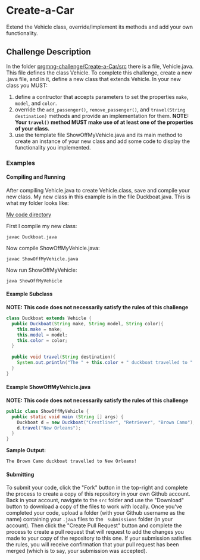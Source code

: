 # Create-a-Car
Extend the Vehicle class, override/implement its methods and add your own functionality.

## Challenge Description
In the folder [prgmng-challenge/Create-a-Car/src](/src) there is a file, Vehicle.java. This file defines the class Vehicle. To complete 
this challenge, create a new .java file, and in it, define a new class that extends Vehicle. In your new class you MUST:
1. define a contructor that accepts parameters to set the properties ```make```, ```model```, and ```color```.
2. override the ```add_passenger()```, ```remove_passenger()```, and ```travel(String destination)``` methods and provide 
an implementation for them. **NOTE: Your ```travel()``` method MUST make use of at least one of the properties of your class.**
3. use the template file ShowOffMyVehicle.java and its main method to create an instance of your new class and add some code to display
the functionality you implemented.

### Examples
#### Compiling and Running
After compiling Vehicle.java to create Vehicle.class, save and compile your new class. My new class in this example is in the file 
Duckboat.java. This is what my folder looks like:

[My code directory](Create-a-Car/Vehicle_folder.png)

First I compile my new class:

```javac Duckboat.java```

Now compile ShowOffMyVehicle.java:

```javac ShowOffMyVehicle.java```

Now run ShowOffMyVehicle:

```java ShowOffMyVehicle```

#### Example Subclass
**NOTE: This code does not necessarily satisfy the rules of this challenge**

```Java
class Duckboat extends Vehicle {
  public Duckboat(String make, String model, String color){
    this.make = make;
    this.model = model;
    this.color = color;
  }
  
  public void travel(String destination){
    System.out.println("The " + this.color + " duckboat travelled to " + destination + "!");
  }
}
```

#### Example ShowOffMyVehicle.java
**NOTE: This code does not necessarily satisfy the rules of this challenge**

```Java
public class ShowOffMyVehicle {
  public static void main (String [] args) {
    Duckboat d = new Duckboat("Crestliner", "Retriever", "Brown Camo");
    d.travel("New Orleans");
  }
}
```

**Sample Output:**
```
The Brown Camo duckboat travelled to New Orleans!
```

#### Submitting

To submit your code, click the "Fork" button in the top-right and complete the process to create a copy of this repository in your own
Github account. Back in your account, navigate to the ```src``` folder and use the "Download" button to download a copy of the files to work with locally.
Once you've completed your code, upload a folder (with your Github username as the name) containing your ```.java``` files to the ```
submissions``` folder (in your account). Then click the "Create Pull Request" button and complete the process to create a pull request that will request 
to add the changes you made to your copy of the repository to this one. If your submission satisfies the rules, you will receive
confirmation that your pull request has been merged (which is to say, your submission was accepted).

